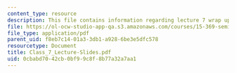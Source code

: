 ```yaml
---
content_type: resource
description: This file contains information regarding lecture 7 wrap up.
file: https://ol-ocw-studio-app-qa.s3.amazonaws.com/courses/15-369-seminar-in-corporate-entrepreneurship-fall-2015/0cbabd7042cb0bf99c8f8b77a32a7aa1_MIT15_369F15_Lecture7.pdf
file_type: application/pdf
parent_uid: f8eb7c14-01a3-3db1-a928-6be3e5dfc578
resourcetype: Document
title: Class_7_Lecture-Slides.pdf
uid: 0cbabd70-42cb-0bf9-9c8f-8b77a32a7aa1
---
```

